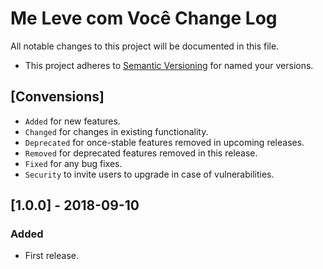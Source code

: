 # Me Leve com Você Change Log

All notable changes to this project will be documented in this file.

* This project adheres to [Semantic Versioning](http://semver.org/) for named your versions.

## [Convensions]

* `Added` for new features.
* `Changed` for changes in existing functionality.
* `Deprecated` for once-stable features removed in upcoming releases.
* `Removed` for deprecated features removed in this release.
* `Fixed` for any bug fixes.
* `Security` to invite users to upgrade in case of vulnerabilities.


## [1.0.0] - 2018-09-10
### Added
* First release.

